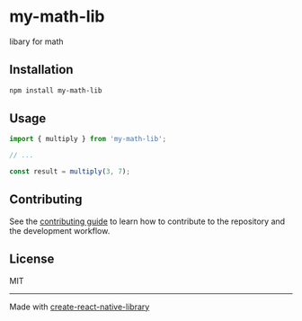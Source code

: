 # my-math-lib

libary for math

## Installation

```sh
npm install my-math-lib
```

## Usage


```js
import { multiply } from 'my-math-lib';

// ...

const result = multiply(3, 7);
```


## Contributing

See the [contributing guide](CONTRIBUTING.md) to learn how to contribute to the repository and the development workflow.

## License

MIT

---

Made with [create-react-native-library](https://github.com/callstack/react-native-builder-bob)
